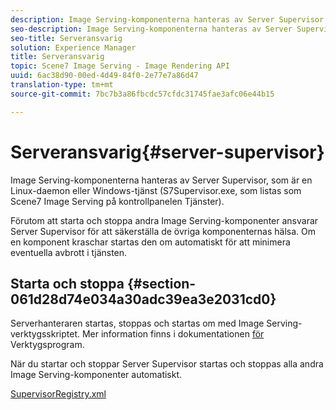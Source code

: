 ```yaml
---
description: Image Serving-komponenterna hanteras av Server Supervisor, som är en Linux-daemon eller Windows-tjänst (S7Supervisor.exe, som listas som Scene7 Image Serving på kontrollpanelen Tjänster).
seo-description: Image Serving-komponenterna hanteras av Server Supervisor, som är en Linux-daemon eller Windows-tjänst (S7Supervisor.exe, som listas som Scene7 Image Serving på kontrollpanelen Tjänster).
seo-title: Serveransvarig
solution: Experience Manager
title: Serveransvarig
topic: Scene7 Image Serving - Image Rendering API
uuid: 6ac38d90-00ed-4d49-84f0-2e77e7a86d47
translation-type: tm+mt
source-git-commit: 7bc7b3a86fbcdc57cfdc31745fae3afc06e44b15

---
```



# Serveransvarig{#server-supervisor}

Image Serving-komponenterna hanteras av Server Supervisor, som är en Linux-daemon eller Windows-tjänst (S7Supervisor.exe, som listas som Scene7 Image Serving på kontrollpanelen Tjänster).

Förutom att starta och stoppa andra Image Serving-komponenter ansvarar Server Supervisor för att säkerställa de övriga komponenternas hälsa. Om en komponent kraschar startas den om automatiskt för att minimera eventuella avbrott i tjänsten.

## Starta och stoppa {#section-061d28d74e034a30adc39ea3e2031cd0}

Serverhanteraren startas, stoppas och startas om med Image Serving-verktygsskriptet. Mer information finns i dokumentationen [för](../../../is-api/is-utils/utilities/c-location-of-utilities.md#concept-bae61e53344449af978502cac6be8b5f) Verktygsprogram.

När du startar och stoppar Server Supervisor startas och stoppas alla andra Image Serving-komponenter automatiskt.

[SupervisorRegistry.xml](../../../is-api/image-serving-api-ref/c-configuration-and-administration/r-server-configuration-files/r-supervisorregistry.md#reference-b55f37a7a7a044d19c1722f5130906c6)
